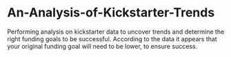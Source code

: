 # An-Analysis-of-Kickstarter-Trends
Performing analysis on kickstarter data to uncover trends and determine the right funding goals to be successful.
According to the data it appears that your original funding goal will need to be lower, to ensure success.   
